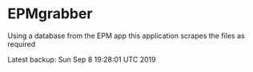 # EPMgrabber
Using a database from the EPM app this application scrapes the files as required


Latest backup: Sun Sep 8 19:28:01 UTC 2019
